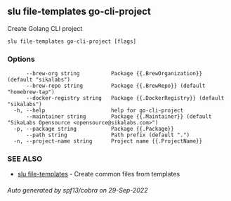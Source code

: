 ## slu file-templates go-cli-project

Create Golang CLI project

```
slu file-templates go-cli-project [flags]
```

### Options

```
      --brew-org string          Package {{.BrewOrganization}} (default "sikalabs")
      --brew-repo string         Package {{.BrewRepo}} (default "homebrew-tap")
      --docker-registry string   Package {{.DockerRegistry}} (default "sikalabs")
  -h, --help                     help for go-cli-project
      --maintainer string        Package {{.Maintainer}} (default "SikaLabs Opensource <opensource@sikalabs.com>")
  -p, --package string           Package {{.Package}}
      --path string              Path prefix (default ".")
  -n, --project-name string      Project name {{.ProjectName}}
```

### SEE ALSO

* [slu file-templates](slu_file-templates.md)	 - Create common files from templates

###### Auto generated by spf13/cobra on 29-Sep-2022
